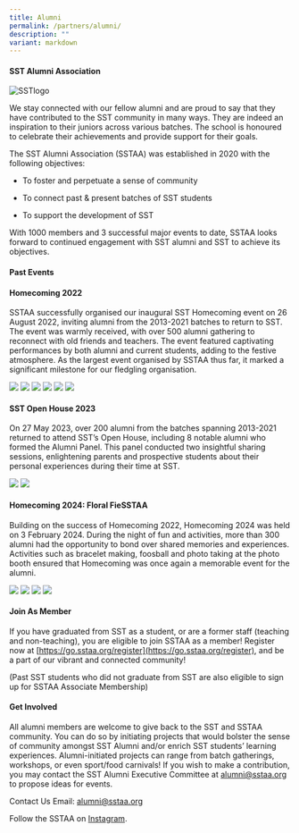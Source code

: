 ```yaml
---
title: Alumni
permalink: /partners/alumni/
description: ""
variant: markdown
---
```

#### SST Alumni Association
![SSTlogo](/images/Logo_SSTAlumni__4___latest_.png)

We stay connected with our fellow alumni and are proud to say that they have contributed to the SST community in many ways. They are indeed an inspiration to their juniors across various batches. The school is honoured to celebrate their achievements and provide support for their goals.


The SST Alumni Association (SSTAA) was established in 2020 with the following objectives:

*   To foster and perpetuate a sense of community
    
*   To connect past & present batches of SST students
    
*   To support the development of SST
    

With 1000 members and 3 successful major events to date, SSTAA looks forward to continued engagement with SST alumni and SST to achieve its objectives.


#### Past Events
#### Homecoming 2022

SSTAA successfully organised our inaugural SST Homecoming event on 26 August 2022, inviting alumni from the 2013-2021 batches to return to SST. The event was warmly received, with over 500 alumni gathering to reconnect with old friends and teachers. The event featured captivating performances by both alumni and current students, adding to the festive atmosphere. As the largest event organised by SSTAA thus far, it marked a significant milestone for our fledgling organisation.

![](/images/Homecoming_2022_1__new_.jpg)
![](/images/Homecoming_2022_2__new_.jpg)
![](/images/Homecoming_2022_3__new_.jpg)
![](/images/Homecoming_2022_4__new_.jpg)
![](/images/Homecoming_2022_5__new_.jpg)
![](/images/Homecoming_2022_6__new_.jpg)


#### SST Open House 2023

On 27 May 2023, over 200 alumni from the batches spanning 2013-2021 returned to attend SST’s Open House, including 8 notable alumni who formed the Alumni Panel. This panel conducted two insightful sharing sessions, enlightening parents and prospective students about their personal experiences during their time at SST.


![](/images/Open_House_1.jpg)
![](/images/Open_House_2.jpg)

#### Homecoming 2024: Floral FieSSTAA

Building on the success of Homecoming 2022, Homecoming 2024 was held on 3 February 2024. During the night of fun and activities, more than 300 alumni had the opportunity to bond over shared memories and experiences. Activities such as bracelet making, foosball and photo taking at the photo booth ensured that Homecoming was once again a memorable event for the alumni.

![](/images/Homecoming_2024_1__new_.jpg)
![](/images/Homecoming_2024_2__new_.jpg)
![](/images/Homecoming_2024_3.jpg)
![](/images/Homecoming_2024_4__new_.jpg)


#### Join As Member


If you have graduated from SST as a student, or are a former staff (teaching and non-teaching), you are eligible to join SSTAA as a member! Register now at [https://go.sstaa.org/register](https://go.sstaa.org/register), and be a part of our vibrant and connected community!

(Past SST students who did not graduate from SST are also eligible to sign up for SSTAA Associate Membership)

#### Get Involved

All alumni members are welcome to give back to the SST and SSTAA community. You can do so by initiating projects that would bolster the sense of community amongst SST Alumni and/or enrich SST students’ learning experiences. Alumni-initiated projects can range from batch gatherings, workshops, or even sport/food carnivals! If you wish to make a contribution, you may contact the SST Alumni Executive Committee at [alumni@sstaa.org](mailto:alumni@sstaa.org) to propose ideas for events.

Contact Us Email: [alumni@sstaa.org](mailto:alumni@sstaa.org)

Follow the SSTAA on [Instagram](https://www.instagram.com/sstalumniassociation/?utm_source=ig_embed&ig_rid=646c2c3d-2aa0-4bf6-bc58-6708ff9a46ba).

